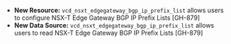 * **New Resource:** `vcd_nsxt_edgegateway_bgp_ip_prefix_list` allows users to configure NSX-T Edge Gateway BGP IP Prefix Lists [GH-879]
* **New Data Source:** `vcd_nsxt_edgegateway_bgp_ip_prefix_list` allows users to read NSX-T Edge Gateway BGP IP Prefix Lists [GH-879]
